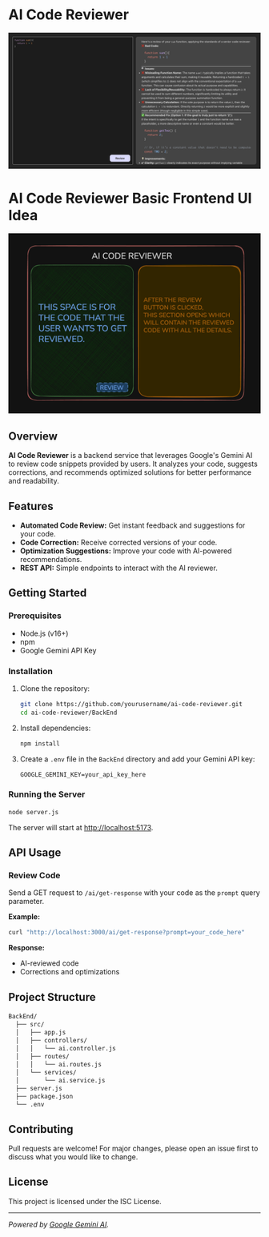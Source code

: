 # AI Code Reviewer 

![AI Code Reviewer Banner](assets/AICodeReviewer.png)

# AI Code Reviewer Basic Frontend UI Idea

![AI Code Reviewer Banner](assets/Frontend_UI_AICodeReviewer.png)

## Overview

**AI Code Reviewer** is a backend service that leverages Google's Gemini AI to review code snippets provided by users. It analyzes your code, suggests corrections, and recommends optimized solutions for better performance and readability.

## Features

- **Automated Code Review:** Get instant feedback and suggestions for your code.
- **Code Correction:** Receive corrected versions of your code.
- **Optimization Suggestions:** Improve your code with AI-powered recommendations.
- **REST API:** Simple endpoints to interact with the AI reviewer.

## Getting Started

### Prerequisites

- Node.js (v16+)
- npm
- Google Gemini API Key

### Installation

1. Clone the repository:
    ```sh
    git clone https://github.com/yourusername/ai-code-reviewer.git
    cd ai-code-reviewer/BackEnd
    ```

2. Install dependencies:
    ```sh
    npm install
    ```

3. Create a `.env` file in the `BackEnd` directory and add your Gemini API key:
    ```
    GOOGLE_GEMINI_KEY=your_api_key_here
    ```

### Running the Server

```sh
node server.js
```

The server will start at [http://localhost:5173](http://localhost:5173).

## API Usage

### Review Code

Send a GET request to `/ai/get-response` with your code as the `prompt` query parameter.

**Example:**

```sh
curl "http://localhost:3000/ai/get-response?prompt=your_code_here"
```

**Response:**
- AI-reviewed code
- Corrections and optimizations

## Project Structure

```
BackEnd/
  ├── src/
  │   ├── app.js
  │   ├── controllers/
  │   │   └── ai.controller.js
  │   ├── routes/
  │   │   └── ai.routes.js
  │   └── services/
  │       └── ai.service.js
  ├── server.js
  ├── package.json
  └── .env
```

## Contributing

Pull requests are welcome! For major changes, please open an issue first to discuss what you would like to change. 

## License

This project is licensed under the ISC License.

---

*Powered by [Google Gemini AI](https://ai.google.com/).*
